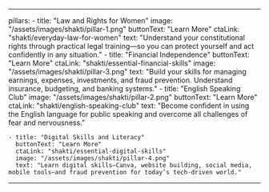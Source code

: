 ---

  pillars:
    - title: "Law and Rights for Women"
      image: "/assets/images/shakti/pillar-1.png"
      buttonText: "Learn More"
      ctaLink: "shakti/everyday-law-for-women"
      text: "Understand your constitutional rights through practical legal training—so you can protect yourself and act confidently in any situation."
    - title: "Financial Independence"
      buttonText: "Learn More"
      ctaLink: "shakti/essential-financial-skills"
      image: "/assets/images/shakti/pillar-3.png"
      text: "Build your skills for managing earnings, expenses, investments, and fraud prevention. Understand insurance, budgeting, and banking systems."
    - title: "English Speaking Club"
      image: "/assets/images/shakti/pillar-2.png"
      buttonText: "Learn More"
      ctaLink: "shakti/english-speaking-club"
      text: "Become confident in using the English language for public speaking and overcome all challenges of fear and nervousness."
      
    - title: "Digital Skills and Literacy"
      buttonText: "Learn More"
      ctaLink: "shakti/essential-digital-skills"
      image: "/assets/images/shakti/pillar-4.png"
      text: "Learn digital skills—Canva, website building, social media, mobile tools—and fraud prevention for today’s tech-driven world."



---